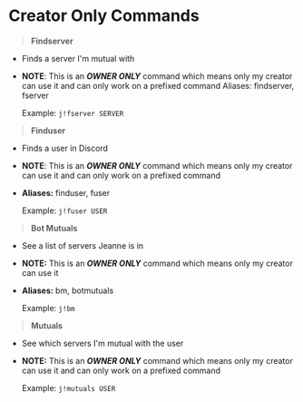 # Creator Only Commands

>**Findserver**
* Finds a server I'm mutual with
* **NOTE**: This is an ***OWNER ONLY*** command which means only my creator can use it and can only work on a prefixed command
Aliases: findserver, fserver

    Example: `j!fserver SERVER`

>**Finduser**
* Finds a user in Discord
* **NOTE**: This is an ***OWNER ONLY*** command which means only my creator can use it and can only work on a prefixed command
* **Aliases:** finduser, fuser

    Example: `j!fuser USER`

>**Bot Mutuals**
* See a list of servers Jeanne is in
* **NOTE:** This is an ***OWNER ONLY*** command which means only my creator can use it
* **Aliases:** bm, botmutuals

    Example: `j!bm`

>**Mutuals**
* See which servers I'm mutual with the user
* **NOTE:** This is an ***OWNER ONLY*** command which means only my creator can use it and can only work on a prefixed command

    Example: `j!mutuals USER`